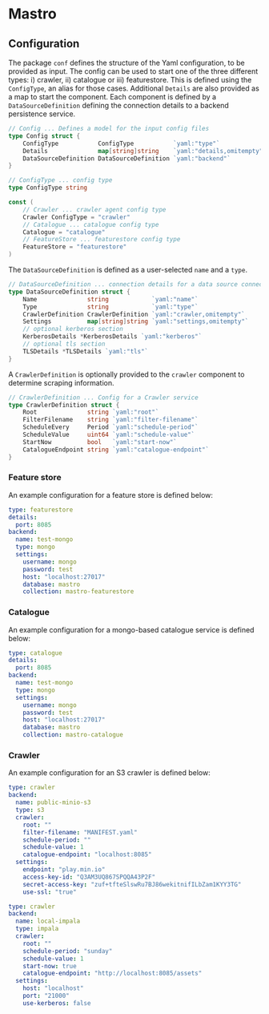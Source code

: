 # Mastro
## Configuration

The package `conf` defines the structure of the Yaml configuration, to be provided as input.
The config can be used to start one of the three different types: i) crawler, ii) catalogue or iii) featurestore.
This is defined using the `ConfigType`, an alias for those cases.
Additional `Details` are also provided as a map to start the component.
Each component is defined by a `DataSourceDefinition` defining the connection details to a backend persistence service.

```go
// Config ... Defines a model for the input config files
type Config struct {
	ConfigType           ConfigType           `yaml:"type"`
	Details              map[string]string    `yaml:"details,omitempty"`
	DataSourceDefinition DataSourceDefinition `yaml:"backend"`
}

// ConfigType ... config type
type ConfigType string

const (
	// Crawler ... crawler agent config type
	Crawler ConfigType = "crawler"
	// Catalogue ... catalogue config type
	Catalogue = "catalogue"
	// FeatureStore ... featurestore config type
	FeatureStore = "featurestore"
)
```

The `DataSourceDefinition` is defined as a user-selected `name` and a `type`.

```go
// DataSourceDefinition ... connection details for a data source connector
type DataSourceDefinition struct {
	Name              string            `yaml:"name"`
	Type              string            `yaml:"type"`
	CrawlerDefinition CrawlerDefinition `yaml:"crawler,omitempty"`
	Settings          map[string]string `yaml:"settings,omitempty"`
	// optional kerberos section
	KerberosDetails *KerberosDetails `yaml:"kerberos"`
	// optional tls section
	TLSDetails *TLSDetails `yaml:"tls"`
}
```

A `CrawlerDefinition` is optionally provided to the `crawler` component to determine scraping information.

```go
// CrawlerDefinition ... Config for a Crawler service
type CrawlerDefinition struct {
	Root              string `yaml:"root"`
	FilterFilename    string `yaml:"filter-filename"`
	ScheduleEvery     Period `yaml:"schedule-period"`
	ScheduleValue     uint64 `yaml:"schedule-value"`
	StartNow          bool   `yaml:"start-now"`
	CatalogueEndpoint string `yaml:"catalogue-endpoint"`
}
```

### Feature store

An example configuration for a feature store is defined below:

```yaml
type: featurestore
details:
  port: 8085
backend:
  name: test-mongo
  type: mongo
  settings:
    username: mongo
    password: test
    host: "localhost:27017"
    database: mastro
    collection: mastro-featurestore
```

### Catalogue

An example configuration for a mongo-based catalogue service is defined below:

```yaml
type: catalogue
details:
  port: 8085
backend:
  name: test-mongo
  type: mongo
  settings:
    username: mongo
    password: test
    host: "localhost:27017"
    database: mastro
    collection: mastro-catalogue
```

### Crawler

An example configuration for an S3 crawler is defined below:

```yaml
type: crawler
backend:
  name: public-minio-s3
  type: s3
  crawler:
    root: ""
    filter-filename: "MANIFEST.yaml"
    schedule-period: ""
    schedule-value: 1
    catalogue-endpoint: "localhost:8085"
  settings:
    endpoint: "play.min.io"
    access-key-id: "Q3AM3UQ867SPQQA43P2F"
    secret-access-key: "zuf+tfteSlswRu7BJ86wekitnifILbZam1KYY3TG"
    use-ssl: "true"
```

```yaml
type: crawler
backend:
  name: local-impala
  type: impala
  crawler:
    root: ""
    schedule-period: "sunday"
    schedule-value: 1
    start-now: true
    catalogue-endpoint: "http://localhost:8085/assets"
  settings:
    host: "localhost"
    port: "21000"
    use-kerberos: false
```